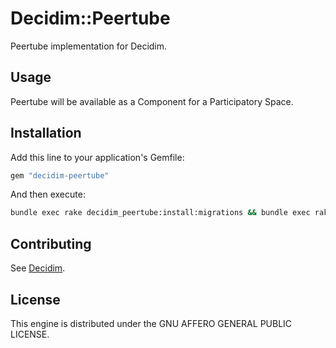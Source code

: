 # Decidim::Peertube

Peertube implementation for Decidim.

## Usage

Peertube will be available as a Component for a Participatory
Space.

## Installation

Add this line to your application's Gemfile:

```ruby
gem "decidim-peertube"
```

And then execute:

```bash
bundle exec rake decidim_peertube:install:migrations && bundle exec rake db:migrate
```

## Contributing

See [Decidim](https://github.com/decidim/decidim).

## License

This engine is distributed under the GNU AFFERO GENERAL PUBLIC LICENSE.
